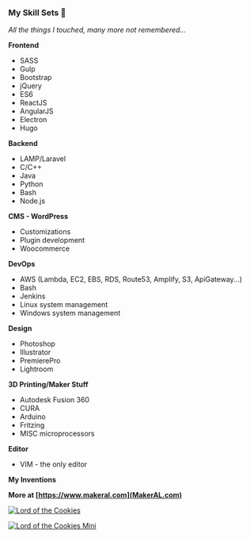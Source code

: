 ### My Skill Sets 👋

*All the things I touched, many more not remembered...*

**Frontend**
* SASS
* Gulp
* Bootstrap
* jQuery
* ES6
* ReactJS
* AngularJS
* Electron
* Hugo

**Backend**
* LAMP/Laravel
* C/C++
* Java
* Python
* Bash
* Node.js

**CMS - WordPress**
* Customizations
* Plugin development
* Woocommerce

**DevOps**
* AWS (Lambda, EC2, EBS, RDS, Route53, Amplify, S3, ApiGateway...)
* Bash
* Jenkins
* Linux system management
* Windows system management

**Design**
* Photoshop
* Illustrator
* PremierePro
* Lightroom

**3D Printing/Maker Stuff**
* Autodesk Fusion 360
* CURA
* Arduino
* Fritzing
* MISC microprocessors

**Editor**
* VIM - the only editor<br>

**My Inventions**

**More at [https://www.makeral.com](MakerAL.com)**

[![Lord of the Cookies](https://azhao-public-tmp.s3.amazonaws.com/lord-of-the-cookies-mini.png)](https://www.youtube.com/watch?v=o0YrMbp4rdM "Lord of the Cookies")


[![Lord of the Cookies Mini](https://azhao-public-tmp.s3.amazonaws.com/lord-of-the-cookies.png)](https://www.youtube.com/watch?v=iOlXImnJAwg "Lord of the Cookies Mini")
